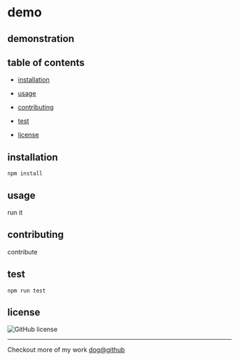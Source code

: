 # demo
demonstration
---
## table of contents

* [installation](installation)

* [usage](usage)

* [contributing](contributing)

* [test](test)

* [license](license)

## installation

```
npm install
```

## usage

run it

## contributing

contribute 

## test

```
npm run test
```

## license

![GitHub license](https://img.shields.io/badge/license-MIT-blue.svg)

---

Checkout more of my work [dog@github](https://github.com/dog@github)
